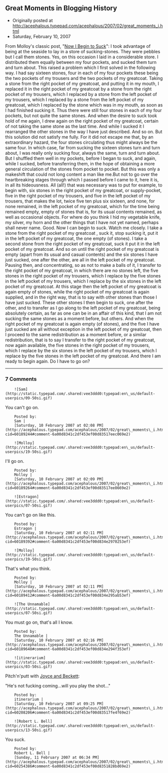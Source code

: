 ## Great Moments in Blogging History

 * Originally posted at http://acephalous.typepad.com/acephalous/2007/02/great_moments_i.html
 * Saturday, February 10, 2007



From Molloy's classic post, "[Now I Begin to Suck](http://www.amazon.com/exec/obidos/ASIN/842641270X/diesekoschmar-20)":
I took advantage of being at the seaside to lay in a store of sucking-stones. They were pebbles but I call them stones. Yes, on this occasion I laid in a considerable store. I distributed them equally between my four pockets, and sucked them turn and turn about. This raised a problem which I first solved in the following way. I had say sixteen stones, four in each of my four pockets these being the two pockets of my trousers and the two pockets of my greatcoat. Taking a stone from the right pocket of my greatcoat, and putting it in my mouth, I replaced it in the right pocket of my greatcoat by a stone from the right pocket of my trousers, which I replaced by a stone from the left pocket of my trousers, which I replaced by a stone from the left pocket of my greatcoat, which I replaced by the stone which was in my mouth, as soon as I had finished sucking it. Thus there were still four stones in each of my four pockets, but not quite the same stones. And when the desire to suck took hold of me again, I drew again on the right pocket of my greatcoat, certain of not taking the same stone as the last time. And while I sucked it I rearranged the other stones in the way I have just described. And so on. But this solution did not satisfy me fully. For it did not escape me that, by an extraordinary hazard, the four stones circulating thus might always be the same four. In which case, far from sucking the sixteen stones turn and turn about, I was really only sucking four, always the same, turn and turn about. But I shuffled them well in my pockets, before I began to suck, and again, while I sucked, before transferring them, in the hope of obtaining a more general circulation of the stones from pocket to pocket. But this was only a makeshift that could not long content a man like me.But not to go over the heartbreaking stages through which I passed before I came to it, here it is, in all its hideousness. All (all!) that was necessary was to put for example, to begin with, six stones in the right pocket of my greatcoat, or supply-pocket, five in the right pocket of my trousers, and five in the left pocket of my trousers, that makes the lot, twice five ten plus six sixteen, and none, for none remained, in the left pocket of my greatcoat, which for the time being remained empty, empty of stones that is, for its usual contents remained, as well as occasional objects. For where do you think I hid my vegetable knife, my silver, my horn and the other things that I have not yet named, perhaps shall never name. Good. Now I can begin to suck. Watch me closely. I take a stone from the right pocket of my greatcoat , suck it, stop sucking it, put it in the left pocket of my greatcoat, the one empty (of stones). I take a second stone from the right pocket of my greatcoat, suck it put it in the left pocket of my greatcoat. And so on until the right pocket of my greatcoat is empty (apart from its usual and casual contents) and the six stones I have just sucked, one after the other, are all in the left pocket of my greatcoat. Pausing then, and concentrating, so as not to make a balls of it, I transfer to the right pocket of my greatcoat, in which there are no stones left, the five stones in the right pocket of my trousers, which I replace by the five stones in the left pocket of my trousers, which I replace by the six stones in the left pocket of my greatcoat. At this stage then the left pocket of my greatcoat is again empty of stones, while the right pocket of my greatcoat is again supplied, and in the right way, that is to say with other stones than those I have just sucked. These other stones I then begin to suck, one after the other, and to transfer as I go along to the left pocket of my greatcoat, being absolutely certain, as far as one can be in an affair of this kind, that I am not sucking the same stones as a moment before, but others. And when the right pocket of my greatcoat is again empty (of stones), and the five I have just sucked are all without exception in the left pocket of my greatcoat, then I proceed to the same redistribution as a moment before, or a similar redistribution, that is to say I transfer to the right pocket of my greatcoat, now again available, the five stones in the right pocket of my trousers, which I replace by the six stones in the left pocket of my trousers, which I replace by the five stones in the left pocket of my greatcoat. And there I am ready to begin again. Do I have to go on?
		

* * *

### 7 Comments 

		

                
[]()

	

		![Sam](http://static.typepad.com/.shared:vee3ddd0:typepad:en\_us/default-userpics/09-50si.gif)
	

	

		

You can't go on.

	

		Posted by:
		Sam |
		[Saturday, 10 February 2007 at 02:08 PM](http://acephalous.typepad.com/acephalous/2007/02/great\_moments\_i.html?cid=60189244#comment-6a00d8341c2df453ef00d83517eec069e2)

[]()

	

		![Molloy](http://static.typepad.com/.shared:vee3ddd0:typepad:en\_us/default-userpics/19-50si.gif)
	

	

		

I'll go on.

	

		Posted by:
		Molloy |
		[Saturday, 10 February 2007 at 02:09 PM](http://acephalous.typepad.com/acephalous/2007/02/great\_moments\_i.html?cid=60189264#comment-6a00d8341c2df453ef00d83517ee8669e2)

[]()

	

		![Estragon](http://static.typepad.com/.shared:vee3ddd0:typepad:en\_us/default-userpics/07-50si.gif)
	

	

		

You can't go on like this.

	

		Posted by:
		Estragon |
		[Saturday, 10 February 2007 at 02:11 PM](http://acephalous.typepad.com/acephalous/2007/02/great\_moments\_i.html?cid=60189392#comment-6a00d8341c2df453ef00d834e2970253ef)

[]()

	

		![Molloy](http://static.typepad.com/.shared:vee3ddd0:typepad:en\_us/default-userpics/19-50si.gif)
	

	

		

That's what you think.

	

		Posted by:
		Molloy |
		[Saturday, 10 February 2007 at 02:11 PM](http://acephalous.typepad.com/acephalous/2007/02/great\_moments\_i.html?cid=60189412#comment-6a00d8341c2df453ef00d834e295ab53ef)

[]()

	

		![The Unnamable](http://static.typepad.com/.shared:vee3ddd0:typepad:en\_us/default-userpics/07-50si.gif)
	

	

		

You must go on, that's all I know.

	

		Posted by:
		The Unnamable |
		[Saturday, 10 February 2007 at 02:16 PM](http://acephalous.typepad.com/acephalous/2007/02/great\_moments\_i.html?cid=60189648#comment-6a00d8341c2df453ef00d834e294f353ef)

[]()

	

		![itinerarium](http://static.typepad.com/.shared:vee3ddd0:typepad:en\_us/default-userpics/03-50si.gif)
	

	

		

Pitch'n'putt with [Joyce and Beckett](http://www.youtube.com/watch?v=p856CfM64w8):

"He's not fucking coming...will you play the shot..."

	

		Posted by:
		itinerarium |
		[Saturday, 10 February 2007 at 09:25 PM](http://acephalous.typepad.com/acephalous/2007/02/great\_moments\_i.html?cid=60208206#comment-6a00d8341c2df453ef00d83517fe4f69e2)

[]()

	

		![Robert L. Bell](http://static.typepad.com/.shared:vee3ddd0:typepad:en\_us/default-userpics/13-50si.gif)
	

	

		

You suck.

	

		Posted by:
		Robert L. Bell |
		[Sunday, 11 February 2007 at 06:34 PM](http://acephalous.typepad.com/acephalous/2007/02/great\_moments\_i.html?cid=60254386#comment-6a00d8341c2df453ef00d8351828bd69e2)

		

        
